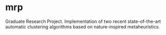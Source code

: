 # mrp
Graduate Research Project. Implementation of two recent state-of-the-art automatic clustering algorithms based on nature-inspired metaheuristics. 

